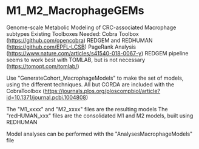 # M1_M2_MacrophageGEMs
Genome-scale Metabolic Modeling of CRC-associated Macrophage subtypes
Existing Toolboxes Needed:
Cobra Toolbox (https://github.com/opencobra) 
REDGEM and REDHUMAN (https://github.com/EPFL-LCSB) 
PageRank Analysis (https://www.nature.com/articles/s41540-018-0067-y)
REDGEM pipeline seems to work best with TOMLAB, but is not necessary (https://tomopt.com/tomlab/) 

Use "GenerateCohort_MacrophageModels" to make the set of models, using the different techniques.
All but CORDA are included with the CobraToolbox (https://journals.plos.org/ploscompbiol/article?id=10.1371/journal.pcbi.1004808)

The "M1_xxxx" and "M2_xxxx" files are the resulting models
The "redHUMAN_xxx" files are the consolidated M1 and M2 models, built using REDHUMAN

Model analyses can be performed with the "AnalysesMacrophageModels" file

